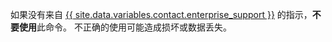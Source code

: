 如果没有来自 [{{ site.data.variables.contact.enterprise_support }}](/enterprise/admin/guides/enterprise-support/) 的指示，**不要使用**此命令。 不正确的使用可能造成损坏或数据丢失。

